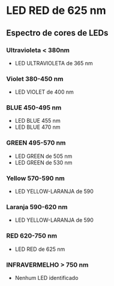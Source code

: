 # LED RED de 625 nm

## Espectro de cores de LEDs

### Ultravioleta < 380nm
- LED ULTRAVIOLETA de 365 nm

### Violet 380-450 nm
- LED VIOLET de 400 nm

### BLUE 450-495 nm
- LED BLUE 455 nm
- LED BLUE 470 nm

### GREEN 495-570 nm
- LED GREEN de 505 nm
- LED GREEN de 530 nm

### Yellow 570-590 nm
- LED YELLOW-LARANJA de 590

### Laranja 590-620 nm
- LED YELLOW-LARANJA de 590

### RED 620-750 nm
- LED RED de 625 nm

### INFRAVERMELHO > 750 nm
- Nenhum LED identificado
